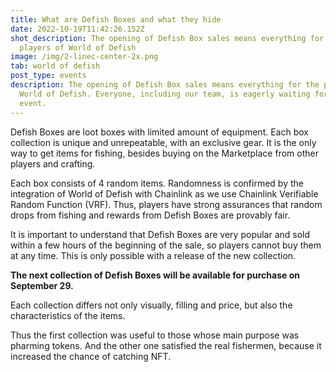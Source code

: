 ```yaml
---
title: What are Defish Boxes and what they hide
date: 2022-10-19T11:42:26.152Z
shot_description: The opening of Defish Box sales means everything for the
  players of World of Defish
image: /img/2-linec-center-2x.png
tab: world of defish
post_type: events
description: The opening of Defish Box sales means everything for the players of
  World of Defish. Everyone, including our team, is eagerly waiting for this
  event.
---
```

<!--StartFragment-->

Defish Boxes are loot boxes with limited amount of equipment. Each box collection is unique and unrepeatable, with an exclusive gear. It is the only way to get items for fishing, besides buying on the Marketplace from other players and crafting.



Each box consists of 4 random items. Randomness is confirmed by the integration of World of Defish with Chainlink as we use Chainlink Verifiable Random Function (VRF). Thus, players have strong assurances that random drops from fishing and rewards from Defish Boxes are provably fair. 



It is important to understand that Defish Boxes are very popular and sold within a few hours of the beginning of the sale, so players cannot buy them at any time. This is only possible with a release of the new collection.



**The next collection of Defish Boxes will be available for purchase on September 29.**



Each collection differs not only visually, filling and price, but also the characteristics of the items. 



Thus the first collection was useful to those whose main purpose was pharming tokens. And the other one satisfied the real fishermen, because it increased the chance of catching NFT. 



<!--EndFragment-->